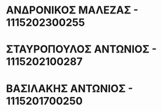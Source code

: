 # ΑΝΔΡΟΝΙΚΟΣ ΜΑΛΕΖΑΣ - 1115202300255
# ΣΤΑΥΡΟΠΟΥΛΟΣ ΑΝΤΩΝΙΟΣ - 1115202100287
# ΒΑΣΙΛΑΚΗΣ ΑΝΤΩΝΙΟΣ - 1115201700250
